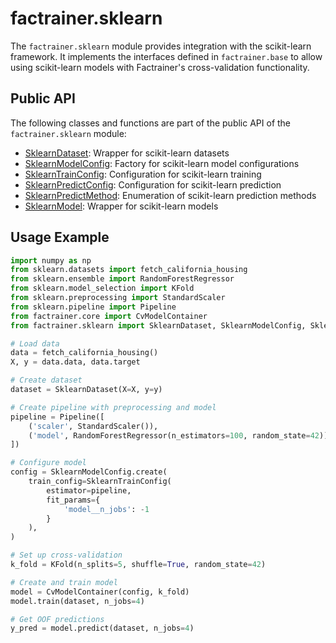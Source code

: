 # factrainer.sklearn

The `factrainer.sklearn` module provides integration with the scikit-learn framework. It implements the interfaces defined in `factrainer.base` to allow using scikit-learn models with Factrainer's cross-validation functionality.

## Public API

The following classes and functions are part of the public API of the `factrainer.sklearn` module:

- [SklearnDataset](sklearndataset.md): Wrapper for scikit-learn datasets
- [SklearnModelConfig](sklearnmodelconfig.md): Factory for scikit-learn model configurations
- [SklearnTrainConfig](sklearntrainconfig.md): Configuration for scikit-learn training
- [SklearnPredictConfig](sklearnpredictconfig.md): Configuration for scikit-learn prediction
- [SklearnPredictMethod](sklearnpredictmethod.md): Enumeration of scikit-learn prediction methods
- [SklearnModel](sklearnmodel.md): Wrapper for scikit-learn models

## Usage Example

```python
import numpy as np
from sklearn.datasets import fetch_california_housing
from sklearn.ensemble import RandomForestRegressor
from sklearn.model_selection import KFold
from sklearn.preprocessing import StandardScaler
from sklearn.pipeline import Pipeline
from factrainer.core import CvModelContainer
from factrainer.sklearn import SklearnDataset, SklearnModelConfig, SklearnTrainConfig

# Load data
data = fetch_california_housing()
X, y = data.data, data.target

# Create dataset
dataset = SklearnDataset(X=X, y=y)

# Create pipeline with preprocessing and model
pipeline = Pipeline([
    ('scaler', StandardScaler()),
    ('model', RandomForestRegressor(n_estimators=100, random_state=42))
])

# Configure model
config = SklearnModelConfig.create(
    train_config=SklearnTrainConfig(
        estimator=pipeline,
        fit_params={
            'model__n_jobs': -1
        }
    ),
)

# Set up cross-validation
k_fold = KFold(n_splits=5, shuffle=True, random_state=42)

# Create and train model
model = CvModelContainer(config, k_fold)
model.train(dataset, n_jobs=4)

# Get OOF predictions
y_pred = model.predict(dataset, n_jobs=4)
